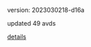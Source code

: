 version: 2023030218-d16a

updated 49 avds

[details](https://github.com/0x74f917491bfa7ebfa379/ali_avd_db/blob/master/change_log/2023/03/02/18/d16a.txt)